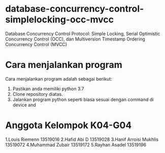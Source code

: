 # database-concurrency-control-simplelocking-occ-mvcc
Database Concurrency Control Protocol: Simple Locking, Serial Optimistic Concurrency Control (OCC), dan Multiversion Timestamp Ordering Concurrency Control (MVCC)

# Cara menjalankan program
Cara menjalankan program adalah sebagai berikut:
1. Pastikan anda memiliki python 3.7
2. Clone repository diatas.
3. Jalankan program python seperti biasa sesuai dengan command di device and

# Anggota Kelompok K04-G04
1.Louis Riemenn		        13519016
2.Hafid Abi D 			      13519028
3.Hanif Arroisi Mukhlis		13519072
4.Muhammad Zubair		      13519172
5.Rayhan Asadel 		      13519196
